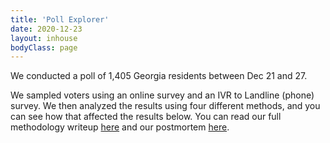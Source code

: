 ```yaml
---
title: 'Poll Explorer'
date: 2020-12-23
layout: inhouse
bodyClass: page
---
```


We conducted a poll of 1,405 Georgia residents between Dec 21 and 27.

We sampled voters using an online survey and an IVR to Landline (phone) survey. We then analyzed the results using four
different methods, and you can see how that affected the results below. You can read our full methodology
writeup [here](/ga-poll-runoff-method) and our postmortem [here](/postmortem).

